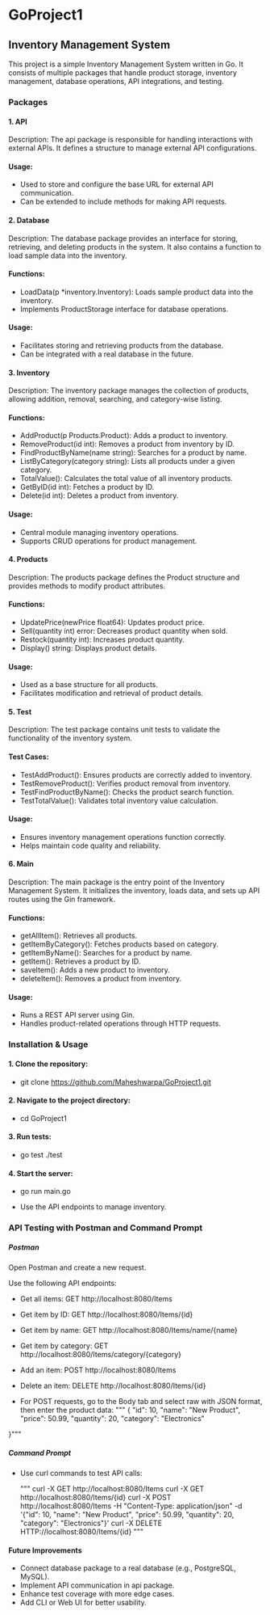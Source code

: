 # GoProject1

## Inventory Management System

This project is a simple Inventory Management System written in Go. It consists of multiple packages that handle product storage, inventory management, database operations, API integrations, and testing.


### Packages

#### 1. API

Description:
The api package is responsible for handling interactions with external APIs. It defines a structure to manage external API configurations.

#### Usage:

- Used to store and configure the base URL for external API communication.
- Can be extended to include methods for making API requests.

#### 2. Database

Description:
The database package provides an interface for storing, retrieving, and deleting products in the system. It also contains a function to load sample data into the inventory.

#### Functions:

- LoadData(p *inventory.Inventory): Loads sample product data into the inventory.
- Implements ProductStorage interface for database operations.

#### Usage:

- Facilitates storing and retrieving products from the database.
- Can be integrated with a real database in the future.


#### 3. Inventory

Description:
The inventory package manages the collection of products, allowing addition, removal, searching, and category-wise listing.

#### Functions:

- AddProduct(p Products.Product): Adds a product to inventory.
- RemoveProduct(id int): Removes a product from inventory by ID.
- FindProductByName(name string): Searches for a product by name.
- ListByCategory(category string): Lists all products under a given category.
- TotalValue(): Calculates the total value of all inventory products.
- GetByID(id int): Fetches a product by ID.
- Delete(id int): Deletes a product from inventory.

#### Usage:

- Central module managing inventory operations.
- Supports CRUD operations for product management.

#### 4. Products

Description:
The products package defines the Product structure and provides methods to modify product attributes.

#### Functions:

- UpdatePrice(newPrice float64): Updates product price.
- Sell(quantity int) error: Decreases product quantity when sold.
- Restock(quantity int): Increases product quantity.
- Display() string: Displays product details.

#### Usage:

- Used as a base structure for all products.
- Facilitates modification and retrieval of product details.

#### 5. Test

Description:
The test package contains unit tests to validate the functionality of the inventory system.

#### Test Cases:

- TestAddProduct(): Ensures products are correctly added to inventory.
- TestRemoveProduct(): Verifies product removal from inventory.
- TestFindProductByName(): Checks the product search function.
- TestTotalValue(): Validates total inventory value calculation.

#### Usage:

- Ensures inventory management operations function correctly.
- Helps maintain code quality and reliability.


#### 6. Main

Description:
The main package is the entry point of the Inventory Management System. It initializes the inventory, loads data, and sets up API routes using the Gin framework.

#### Functions:

- getAllItem(): Retrieves all products.
- getItemByCategory(): Fetches products based on category.
- getItemByName(): Searches for a product by name.
- getItem(): Retrieves a product by ID.
- saveItem(): Adds a new product to inventory.
- deleteItem(): Removes a product from inventory.

#### Usage:

- Runs a REST API server using Gin.
- Handles product-related operations through HTTP requests.


### Installation & Usage

#### 1. Clone the repository:

- git clone https://github.com/Maheshwarpa/GoProject1.git

#### 2. Navigate to the project directory:

- cd GoProject1

#### 3. Run tests:

- go test ./test

#### 4. Start the server:

- go run main.go

- Use the API endpoints to manage inventory.

### API Testing with Postman and Command Prompt

##### Postman

Open Postman and create a new request.

Use the following API endpoints:

- Get all items: GET http://localhost:8080/Items

- Get item by ID: GET http://localhost:8080/Items/{id}

- Get item by name: GET http://localhost:8080/Items/name/{name}

- Get item by category: GET http://localhost:8080/Items/category/{category}

- Add an item: POST http://localhost:8080/Items

- Delete an item: DELETE http://localhost:8080/Items/{id}

- For POST requests, go to the Body tab and select raw with JSON format, then enter the product data:
  """
  {
    "id": 10,
    "name": "New Product",
    "price": 50.99,
    "quantity": 20,
    "category": "Electronics"

}"""

##### Command Prompt

- Use curl commands to test API calls:

   """
  curl -X GET http://localhost:8080/Items
  curl -X GET http://localhost:8080/Items/{id}
  curl -X POST http://localhost:8080/Items -H "Content-Type: application/json" -d '{"id": 10, "name": "New Product", "price": 50.99, "quantity": 20, "category": "Electronics"}'
  curl -X DELETE HTTP://localhost:8080/Items/{id}
  """

#### Future Improvements

- Connect database package to a real database (e.g., PostgreSQL, MySQL).
- Implement API communication in api package.
- Enhance test coverage with more edge cases.
- Add CLI or Web UI for better usability.
